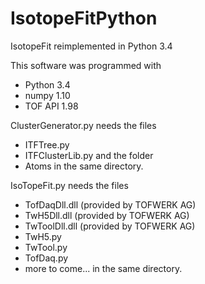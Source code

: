 # IsotopeFitPython
IsotopeFit reimplemented in Python 3.4

This software was programmed with
- Python 3.4
- numpy 1.10
- TOF API 1.98

ClusterGenerator.py needs the files
- ITFTree.py
- ITFClusterLib.py
and the folder
- Atoms
in the same directory.

IsoTopeFit.py needs the files
- TofDaqDll.dll (provided by TOFWERK AG)
- TwH5Dll.dll (provided by TOFWERK AG)
- TwToolDll.dll (provided by TOFWERK AG)
- TwH5.py
- TwTool.py
- TofDaq.py
- more to come...
in the same directory.

